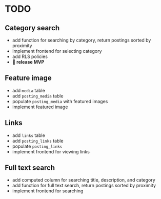 # TODO

## Category search
- add function for searching by category, return postings sorted by proximity
- implement frontend for selecting category
- add RLS policies
- **🚀 release MVP**

## Feature image
- add `media` table
- add `posting_media` table
- populate `posting_media` with featured images
- implement featured image

## Links
- add `links` table
- add `posting_links` table
- populate `posting_links`
- implement frontend for viewing links

## Full text search
- add computed column for searching title, description, and category
- add function for full text search, return postings sorted by proximity
- implement frontend for searching
